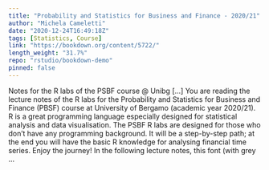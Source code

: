 ```yaml
---
title: "Probability and Statistics for Business and Finance - 2020/21"
author: "Michela Cameletti"
date: "2020-12-24T16:49:18Z"
tags: [Statistics, Course]
link: "https://bookdown.org/content/5722/"
length_weight: "31.7%"
repo: "rstudio/bookdown-demo"
pinned: false
---
```


Notes for the R labs of the PSBF course @ Unibg [...] You are reading the lecture notes of the R labs for the Probability and Statistics for Business and Finance (PBSF) course at University of Bergamo (academic year 2020/21). R is a great programming language especially designed for statistical analysis and data visualisation. The PSBF R labs are designed for those who don’t have any programming background. It will be a step-by-step path; at the end you will have the basic R knowledge for analysing financial time series. Enjoy the journey! In the following lecture notes, this font (with grey ...
